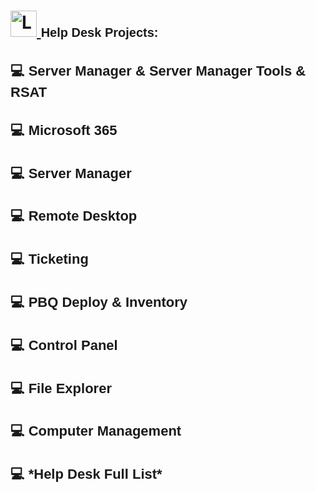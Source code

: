 <h1>
  <a href="https://www.linkedin.com/in/rashadhagen/">
    <img src="https://i.imgur.com/bYUDnOO.png" alt="LinkedIn" width="42px" />
  </a>
  <span style="font-family: Arial, sans-serif; font-size: 20px; font-weight: bold;">
    Help Desk Projects:
  </span>
  <br/>
</h1>


<h2 style="font-family: Arial, sans-serif; font-size: 22px; font-weight: bold;">
  <a href="https://github.com/RashadHagen/Server-Manager-Server-Manager-Tools-RSAT" style="color: inherit; text-decoration: none;">
    💻 Server Manager & Server Manager Tools & RSAT
  </a>
</h2>
<ul>
  <!-- Your list items here -->
</ul>


<h2 style="font-family: Arial, sans-serif; font-size: 22px; font-weight: bold;">
<a href="https://github.com/RashadHagen/Microsoft-365" style="color: inherit; text-decoration: none;">
💻 Microsoft 365
</a>
</h2>
<ul>
  <!-- Your list items here -->
</ul>


<h2 style="font-family: Arial, sans-serif; font-size: 22px; font-weight: bold;">
<a href="https://github.com/RashadHagen/Server-Manager" style="color: inherit; text-decoration: none;">
💻 Server Manager
</a>
</h2>
<ul>
  <!-- Your list items here -->
</ul>


<h2 style="font-family: Arial, sans-serif; font-size: 22px; font-weight: bold;">
<a href="https://github.com/RashadHagen/Remote-Desktop" style="color: inherit; text-decoration: none;">
💻 Remote Desktop
</a>
</h2>
<ul>
  <!-- Your list items here -->
</ul>


<h2 style="font-family: Arial, sans-serif; font-size: 22px; font-weight: bold;">
<a href="https://github.com/RashadHagen/Ticketing" style="color: inherit; text-decoration: none;">
💻 Ticketing
</a>
</h2>
<ul>
  <!-- Your list items here -->
</ul>


<h2 style="font-family: Arial, sans-serif; font-size: 22px; font-weight: bold;">
<a href="https://github.com/RashadHagen/PBQ-Deploy-Inventory" style="color: inherit; text-decoration: none;">
💻 PBQ Deploy & Inventory
</a>
</h2>
<ul>
  <!-- Your list items here -->
</ul>


<h2 style="font-family: Arial, sans-serif; font-size: 22px; font-weight: bold;">
<a href="https://github.com/RashadHagen/Control-Panel" style="color: inherit; text-decoration: none;">
💻 Control Panel
</a>
</h2>
<ul>
  <!-- Your list items here -->
</ul>


<h2 style="font-family: Arial, sans-serif; font-size: 22px; font-weight: bold;">
<a href="https://github.com/RashadHagen/File-Explorer" style="color: inherit; text-decoration: none;">
💻 File Explorer
</a>
</h2>
<ul>
  <!-- Your list items here -->
</ul>


<h2 style="font-family: Arial, sans-serif; font-size: 22px; font-weight: bold;">
<a href="https://github.com/RashadHagen/Computer-Management" style="color: inherit; text-decoration: none;">
💻 Computer Management
</a>
</h2>
<ul>
  <!-- Your list items here -->
</ul>


<h2 style="font-family: Arial, sans-serif; font-size: 22px; font-weight: bold;">
<a href="https://github.com/RashadHagen/Help-Desk-Full-List-Link" style="color: inherit; text-decoration: none;">
💻 *Help Desk Full List*
</a>
</h2>
<ul>
  <!-- Your list items here -->
</ul>
